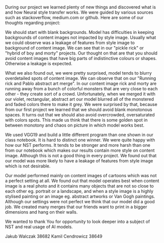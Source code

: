 During our project we learned plenty of new things and discovered what is and how Neural style transfer works. We were guided by various sources such as stackoverflow, medium.com or github. Here are some of our thoughts regarding project:

We should start with blank backgrounds. Model has difficulties in keeping backgrounds of content images not impacted by style image. Usually what we could observe was a leakage of features from style image to background of content image. We can see that in our "pickle rick" or "hybrid of boy and morty" projects. Our thought on that are that you should avoid content images that have big parts of indistinctive colours or shapes. Otherwise a leakage is expected.

What we also found out, we were pretty surprised, model tends to blurry overdetailed spots of content image. We can observe that on our "Running rick and Pablo abstract art merge". In our content image rick and morty are running away from a bunch of colorful monsters that are very close to each other - they create sort of a crowd. Unfortunately, when we merged it with our violet, rectangular, abstract art our model blurred all of the monstered and faded colors there to make it grey. We were surprised by that, because from our first project we learned that we should avoid blank monotonous spaces. It turns out that we should also avoid overcrowded, oversaturated with colors spots. This made us think that there is some golden spot in between monotony and chaos on picture in which model works best. 

We used VGG19 and build a little different program than one shown in our class notebook. It is hard to distinct one winner. We were quite happy with how our NST performs. It tends to be stronger and more harsh than one from our notebook which makes our results contain more style on content image. Although this is not a good thing in every project. We found out that our model was more likely to have a leakage of features from style image which is not desirable.

Our model performed mainly on content images of cartoons which was not a perfect setting at all. We found out that model operates best when content image is a real photo and it contains many objects that are not so close to each other eg. portrait or a landscape, and when a style image is a highly stylised painting or an image eg. abstract artworks or Van Gogh paintings.
Although our settings were not perfect we think that our model did a good job. We created many merges that our friends want to print in a bigger dimensions and hang on their walls.

We wanted to thank You for opportunity to look deeper into a subject of NST and real usage of AI models.

Jakub Walczak 38682
Kamil Cendrowicz 38649
